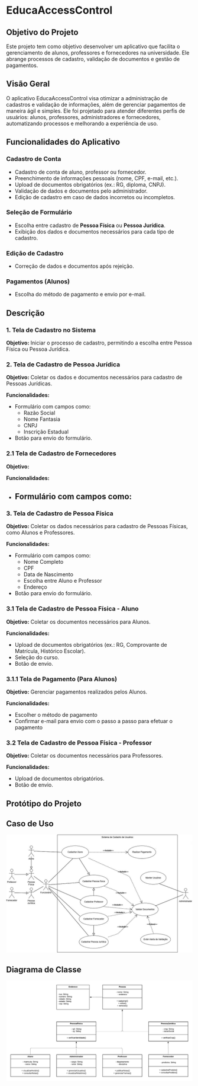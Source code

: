 # EducaAccessControl

## Objetivo do Projeto

Este projeto tem como objetivo desenvolver um aplicativo que facilita o gerenciamento de alunos, professores e fornecedores na universidade. Ele abrange processos de cadastro, validação de documentos e gestão de pagamentos.

## Visão Geral

O aplicativo EducaAccessControl visa otimizar a administração de cadastros e validação de informações, além de gerenciar pagamentos de maneira ágil e simples. Ele foi projetado para atender diferentes perfis de usuários: alunos, professores, administradores e fornecedores, automatizando processos e melhorando a experiência de uso.

## Funcionalidades do Aplicativo

### Cadastro de Conta
- Cadastro de conta de aluno, professor ou fornecedor.
- Preenchimento de informações pessoais (nome, CPF, e-mail, etc.).
- Upload de documentos obrigatórios (ex.: RG, diploma, CNPJ).
- Validação de dados e documentos pelo administrador.
- Edição de cadastro em caso de dados incorretos ou incompletos.

### Seleção de Formulário
- Escolha entre cadastro de **Pessoa Física** ou **Pessoa Jurídica**.
- Exibição dos dados e documentos necessários para cada tipo de cadastro.

### Edição de Cadastro
- Correção de dados e documentos após rejeição.

### Pagamentos (Alunos)
- Escolha do método de pagamento e envio por e-mail.

## Descrição

### 1. Tela de Cadastro no Sistema
**Objetivo:** Iniciar o processo de cadastro, permitindo a escolha entre Pessoa Física ou Pessoa Jurídica.

### 2. Tela de Cadastro de Pessoa Jurídica
**Objetivo:** Coletar os dados e documentos necessários para cadastro de Pessoas Jurídicas.

**Funcionalidades:**
- Formulário com campos como:
  - Razão Social
  - Nome Fantasia
  - CNPJ
  - Inscrição Estadual
- Botão para envio do formulário.

### 2.1 Tela de Cadastro de Fornecedores
**Objetivo:** 

**Funcionalidades:**
- Formulário com campos como:
  - 

### 3. Tela de Cadastro de Pessoa Física
**Objetivo:** Coletar os dados necessários para cadastro de Pessoas Físicas, como Alunos e Professores.

**Funcionalidades:**
- Formulário com campos como:
  - Nome Completo
  - CPF
  - Data de Nascimento
  - Escolha entre Aluno e Professor
  - Endereço
- Botão para envio do formulário.

### 3.1 Tela de Cadastro de Pessoa Física - Aluno
**Objetivo:** Coletar os documentos necessários para Alunos.

**Funcionalidades:**
- Upload de documentos obrigatórios (ex.: RG, Comprovante de Matrícula, Histórico Escolar).
- Seleção do curso.
- Botão de envio.

### 3.1.1 Tela de Pagamento (Para Alunos)
**Objetivo:** Gerenciar pagamentos realizados pelos Alunos.

**Funcionalidades:**
- Escolher o método de pagamento
- Confirmar e-mail para envio com o passo a passo para efetuar o pagamento

### 3.2 Tela de Cadastro de Pessoa Física - Professor
**Objetivo:** Coletar os documentos necessários para Professores.

**Funcionalidades:**
- Upload de documentos obrigatórios.
- Botão de envio.

## Protótipo do Projeto



## Caso de Uso

![Casos de Uso](Documentacao/req_img_1.png)

## Diagrama de Classe

![Diagrama de Classe](Documentacao/diag_img_1.png)

